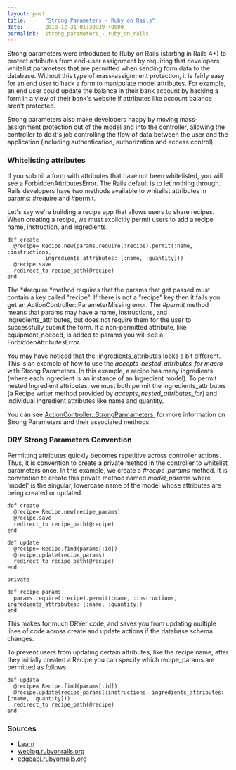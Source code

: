 ```yaml
---
layout: post
title:      "Strong Parameters - Ruby on Rails"
date:       2018-12-31 01:30:39 +0000
permalink:  strong_parameters_-_ruby_on_rails
---
```



Strong parameters were introduced to Ruby on Rails (starting in Rails 4+) to protect attributes from end-user assignment by requiring that developers whitelist parameters that are permitted when sending form data to the database. Without this type of mass-assignment protection, it is fairly easy for an end user to hack a form to manipulate model attributes. For example, an end user could update the balance in their bank account by hacking a form in a view of their bank's website if attributes like account balance aren't protected. 

Strong parameters also make developers happy by moving mass-assignment protection out of the model and into the controller, allowing the controller to do it's job controlling the flow of data between the user and the application (including authentication, authorization and access control). 

### Whitelisting attributes

If you submit a form with attributes that have not been whitelisted, you will see a ForbiddenAttributesError. The Rails default is to let nothing through. Rails developers have two methods available to whitelist attributes in params: #require and #permit.

Let's say we're building a recipe app that allows users to share recipes. When creating a recipe, we must explicitly permit users to add a recipe name, instruction, and ingredients.

```
def create
  @recipe= Recipe.new(params.require(:recipe).permit(:name, :instructions, 
	        ingredients_attributes: [:name, :quantity]))
  @recipe.save
  redirect_to recipe_path(@recipe)
end

```

The *#require *method requires that the params that get passed must contain a key called "recipe". If there is not a "recipe" key then it fails you get an ActionController::ParameterMissing error. The *#permit* method means that params may have a name, instructions, and ingredients_attributes, but does not require them for the user to successfully submit the form. If a non-permitted attribute, like equipment_needed, is added to params you will see a ForbiddenAttributesError.

You may have noticed that the :ingredients_attributes looks a bit different. This is an example of how to use the *accepts_nested_attributes_for macro* with Strong Parameters. In this example, a recipe has many ingredients (where each ingredient is an instance of an Ingredient model). To permit nested Ingredient attributes, we must both permit the ingredients_attributes (a Recipe writer method provided by *accepts_nested_attributes_for*) and individual ingredient attributes like name and quantity.

You can see [ActionController::StrongParmameters ](https://edgeapi.rubyonrails.org/classes/ActionController/StrongParameters.html) for more information on Strong Parameters and their associated methods.

### DRY Strong Parameters Convention

Permitting attributes quickly becomes repetitive across controller actions. Thus, it is convention to create a private method in the controller to whitelist parameters once. In this example, we create a *#recipe_params* method. It is convention to create this private method named *model_params* where 'model' is the singular, lowercase name of the model whose attributes are being created or updated.

```
def create
  @recipe= Recipe.new(recipe_params)
  @recipe.save
  redirect_to recipe_path(@recipe)
end
 
def update
  @recipe= Recipe.find(params[:id])
  @recipe.update(recipe_params)
  redirect_to recipe_path(@recipe)
end
 
private
 
def recipe_params
  params.require(:recipe).permit(:name, :instructions, ingredients_attributes: [:name, :quantity])
end

```

This makes for much DRYer code, and saves you from updating multiple lines of code across create and update actions if the database schema changes. 


To prevent users from updating certain attributes, like the recipe name, after they initially created a Recipe you can specify which recipe_params are permitted as follows:

```
def update
  @recipe= Recipe.find(params[:id])
  @recipe.update(recipe_params(:instructions, ingredients_attributes: [:name, :quantity]))
  redirect_to recipe_path(@recipe)
end

```


### Sources

* [Learn](https://learn.co/tracks/full-stack-web-development-v6/rails/crud-with-rails/strong-params-basics)
* [weblog.rubyonrails.org](https://weblog.rubyonrails.org/2012/3/21/strong-parameters/)
* [edgeapi.rubyonrails.org](https://edgeapi.rubyonrails.org/classes/ActionController)

